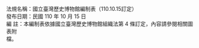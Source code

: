 法規名稱：國立臺灣歷史博物館編制表（110.10.15訂定）  
發布日期：民國 110 年 10 月 15 日  
編 註：本編制表依據國立臺灣歷史博物館組織法第 4 條訂定，內容請參閱相關圖表附  
檔。  


